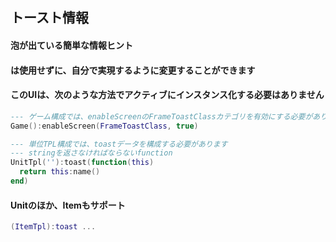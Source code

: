 ## トースト情報

#### 泡が出ている簡単な情報ヒント

#### は使用せずに、自分で実現するように変更することができます

#### このUIは、次のような方法でアクティブにインスタンス化する必要はありません

```lua
--- ゲーム構成では、enableScreenのFrameToastClassカテゴリを有効にする必要があります
Game():enableScreen(FrameToastClass, true)

--- 単位TPL構成では、toastデータを構成する必要があります
--- stringを返さなければならないfunction
UnitTpl(''):toast(function(this) 
  return this:name() 
end)
```

#### Unitのほか、Itemもサポート

```lua
(ItemTpl):toast ...
```
